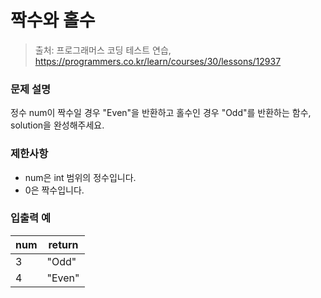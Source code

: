 # 짝수와 홀수
> 출처: 프로그래머스 코딩 테스트 연습, https://programmers.co.kr/learn/courses/30/lessons/12937

### 문제 설명
정수 num이 짝수일 경우 "Even"을 반환하고 홀수인 경우 "Odd"를 반환하는 함수, solution을 완성해주세요.

### 제한사항
- num은 int 범위의 정수입니다.
- 0은 짝수입니다.

### 입출력 예
num | return
---|---
3 | "Odd"
4 | "Even"
